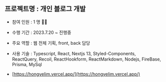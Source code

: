 ## 프로젝트명 : 개인 블로그 개발

- 참여 인원 : 1 명 🙋‍♀️
- 수행 기간 : 2023.7.20 ~ 진행중
- 주요 역할 : 웹 전체 기획, front, back 담당
- 사용 기술 : Typescript, React, Nextjs 13, Styled-Components, ReactQuery, Recoil, ReactHookform, ReactMarkdown, Nodejs, FireBase, Prisma, MySql

- [https://hongyelim.vercel.app/](https://hongyelim.vercel.app/)
